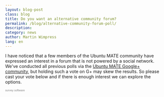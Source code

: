 ```yaml
---
layout: blog-post
class: blog
title: Do you want an alternative community forum?
permalink: /blog/alternative-community-forum-poll/
description:
category: news
author: Martin Wimpress
lang: en
---
```


I have noticed that a few members of the Ubuntu MATE community have
expressed an interest in a forum that is not powered by a social network.
We've conducted all previous polls via the
[Ubuntu MATE Google+ community](/community/), but holding such a vote on
G+ may skew the results. So please cast your vote below and if there is
enough interest we can explore the options.

<script type="text/javascript" src="https://host1.easypolls.net/ext/scripts/emPoll.js?p=540a35dbe4b0b67376449631"></script><a class="OPP-powered-by" href="http://www.objectplanet.com/opinio/" style="text-decoration:none;"><div style="font: 9px arial; color: gray;">survey software</div></a>
